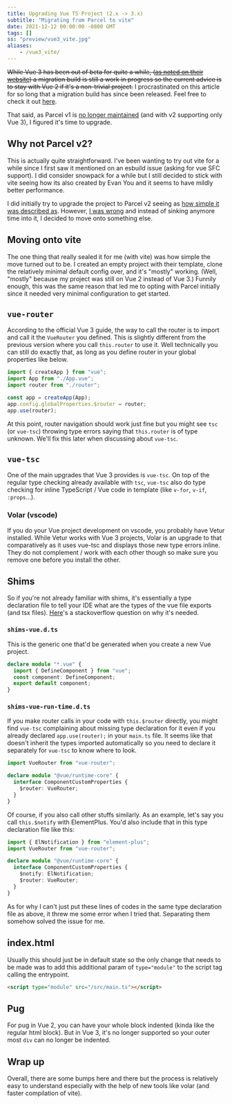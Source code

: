 ```yaml
---
title: Upgrading Vue TS Project (2.x -> 3.x)
subtitle: "Migrating from Parcel to vite"
date: 2021-12-12 00:00:00 -0800 GMT
tags: []
ss: "preview/vue3_vite.jpg"
aliases:
    - /vue3_vite/
---
```


~~While Vue 3 has been out of beta for quite a while, ([as noted on their website](https://v3.vuejs.org/guide/migration/introduction.html#breaking-changes)) a migration build is still a work in progress so the current advice is to stay with Vue 2 if it's a non-trivial project.~~ I procrastinated on this article for so long that a migration build has since been released. Feel free to check it out [here](https://v3.vuejs.org/guide/migration/migration-build.html). 

That said, as Parcel v1 is [no longer maintained](https://www.npmjs.com/package/parcel-bundler/v/1.9.4) (and with v2 supporting only Vue 3), I figured it's time to upgrade. 

## Why not Parcel v2? 

This is actually quite straightforward. I've been wanting to try out vite for a while since I first saw it mentioned on an esbuild issue (asking for vue SFC support). I did consider snowpack for a while but I still decided to stick with vite seeing how its also created by Evan You and it seems to have mildly better performance. 

I did initially try to upgrade the project to Parcel v2 seeing as [how simple it was described as](https://v2.parceljs.org/getting-started/migration). However, [I was wrong](https://github.com/parcel-bundler/parcel/issues/4022) and instead of sinking anymore time into it, I decided to move onto something else. 

## Moving onto vite

The one thing that really sealed it for me (with vite) was how simple the move turned out to be. I created an empty project with their template, clone the relatively minimal default config over, and it's "mostly" working. (Well, "mostly" because my project was still on Vue 2 instead of Vue 3.) Funnily enough, this was the same reason that led me to opting with Parcel initially since it needed very minimal configuration to get started. 

## `vue-router`

According to the official Vue 3 guide, the way to call the router is to import and call it the `VueRouter` you defined. This is slightly different from the previous version where you call `this.router` to use it. Well technically you can still do exactly that, as long as you define router in your global properties like below. 

```ts
import { createApp } from "vue";
import App from "./App.vue";
import router from "./router";

const app = createApp(App); 
app.config.globalProperties.$router = router;
app.use(router);
```

At this point, router navigation should work just fine but you might see `tsc` (or `vue-tsc`) throwing type errors saying that `this.router` is of type unknown. We'll fix this later when discussing about `vue-tsc`. 

## `vue-tsc`

One of the main upgrades that Vue 3 provides is `vue-tsc`. On top of the regular type checking already available with `tsc`, `vue-tsc` also do type checking for inline TypeScript / Vue code in template (like `v-for`, `v-if`, `:props`...). 

### Volar (vscode)

If you do your Vue project development on vscode, you probably have Vetur installed. While Vetur works with Vue 3 projects, Volar is an upgrade to that comparatively as it uses vue-tsc and displays those new type errors inline. They do not complement / work with each other though so make sure you remove one before you install the other. 

## Shims

So if you're not already familiar with shims, it's essentially a type declaration file to tell your IDE what are the types of the vue file exports (and tsx files). [Here](https://stackoverflow.com/questions/54622621/)'s a stackoverflow question on why it's needed. 

### `shims-vue.d.ts`

This is the generic one that'd be generated when you create a new Vue project.

```ts
declare module "*.vue" {
  import { DefineComponent } from "vue";
  const component: DefineComponent;
  export default component;
}
```

### `shims-vue-run-time.d.ts`

If you make router calls in your code with `this.$router` directly, you might find `vue-tsc` complaining about missing type declaration for it even if you already declared `app.use(router);` in your `main.ts` file. It seems like that doesn't inherit the types imported automatically so you need to declare it separately for `vue-tsc` to know where to look. 


```ts
import VueRouter from "vue-router";

declare module "@vue/runtime-core" {
  interface ComponentCustomProperties {
    $router: VueRouter;
  }
}
```

Of course, if you also call other stuffs similarly. As an example, let's say you call `this.$notify` with ElementPlus. You'd also include that in this type declaration file like this:

```ts
import { ElNotification } from "element-plus";
import VueRouter from "vue-router";

declare module "@vue/runtime-core" {
  interface ComponentCustomProperties {
    $notify: ElNotification;
    $router: VueRouter;
  }
}
```

As for why I can't just put these lines of codes in the same type declaration file as above, it threw me some error when I tried that. Separating them somehow solved the issue for me. 

## index.html

Usually this should just be in default state so the only change that needs to be made was to add this additional param of `type="module"` to the script tag calling the entrypoint. 

```html
<script type="module" src="/src/main.ts"></script>
```

## Pug

For pug in Vue 2, you can have your whole block indented (kinda like the regular html block). But in Vue 3, it's no longer supported so your outer most `div` can no longer be indented.

## Wrap up

Overall, there are some bumps here and there but the process is relatively easy to understand especially with the help of new tools like volar (and faster compilation of vite).
